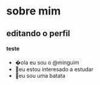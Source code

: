 # sobre mim
## editando o perfil
#### teste



- �ola eu sou o @minguim
- 👀eu estou interesado  a estudar
- 🌱eu sou uma batata



